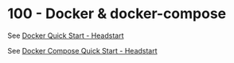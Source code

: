 # 100 - Docker & docker-compose

See [Docker Quick Start - Headstart](https://github.com/vanHeemstraSystems/docker-quick-start-headstart)

See [Docker Compose Quick Start - Headstart](https://github.com/vanHeemstraSystems/docker-compose-quick-start-headstart)
